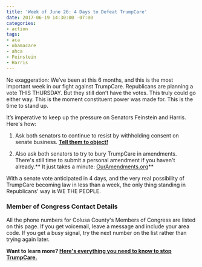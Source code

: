 ```yaml
---
title: 'Week of June 26: 4 Days to Defeat TrumpCare'
date: 2017-06-19 14:30:00 -07:00
categories:
- action
tags:
- aca
- obamacare
- ahca
- Feinstein
- Harris
---
```


No exaggeration: We’ve been at this 6 months, and this is the most important week in our fight against TrumpCare. Republicans are planning a vote THIS THURSDAY. But they still don’t have the votes. This truly could go either way. This is the moment constituent power was made for. This is the time to stand up.

It’s imperative to keep up the pressure on Senators Feinstein and Harris. Here's how:

1. Ask both senators to continue to resist by withholding consent on senate business. **[Tell them to object! ](https://www.indivisibleguide.com/resource/withholding-consent-filibuster-amendment-call-script/)**

2. Also ask both senators to try to bury TrumpCare in amendments. There's still time to submit a personal amendment if you haven't already.** It just takes a minute: [OurAmendments.org](https://www.ouramendments.org/)**

With a senate vote anticipated in 4 days, and the very real possibility of TrumpCare becoming law in less than a week, the only thing standing in Republicans' way is WE THE PEOPLE. 

### Member of Congress Contact Details

All the phone numbers for Colusa County's Members of Congress are listed on this page. If you get voicemail, leave a message and include your area code. If you get a busy signal, try the next number on the list rather than trying again later. 

**Want to learn more? [Here's everything you need to know to stop TrumpCare.](https://www.indivisibleguide.com/stop-trumpcare/)**